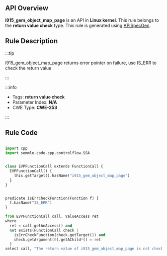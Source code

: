 ---
---


## API Overview
**i915_gem_object_map_page** is an API in **Linux kernel**. This rule belongs to the **return value check** type. This rule is generated using [APISpecGen](../../tools/APISpecGen).
## Rule Description

:::tip

i915_gem_object_map_page returns error pointer on failure, use IS_ERR to check the return value

:::

:::info

- Tags: **return value check**
- Parameter Index: **N/A**
- CWE Type: **CWE-253**

:::

## Rule Code
```python

import cpp
import semmle.code.cpp.controlflow.SSA


class EVPFunctionCall extends FunctionCall {
  EVPFunctionCall() {
    this.getTarget().hasName("i915_gem_object_map_page")
  }
}


predicate isErrCheckFunction(Function f) {
  f.hasName("IS_ERR") 
}

from EVPFunctionCall call, ValueAccess ret
where
  ret = call.getAnAccess() and
  not exists(FunctionCall check |
    isErrCheckFunction(check.getTarget()) and
    check.getArgument(0).getAChild*() = ret
  )
select call, "The return value of i915_gem_object_map_page is not checked with IS_ERR."
    
```
